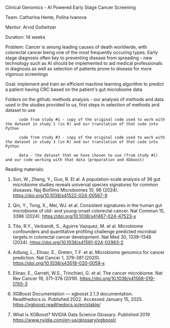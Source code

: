 Clinical Genomics - AI Powered Early Stage Cancer Screening

Team: Catharina Hente, Polina Ivanova

Mentor: Arvid Gollwitzer

Duration: 14 weeks


Problem: Cancer is among leading causes of death worldwide, with colorectal cancer being one of the most frequently occuring types. Early stage
          diagnosis often key to preventing disease from spreading - new technology such as AI should be implemented to aid medical professionals in
          diagnosis as well as selection of patients prone to disease for more vigorous screenings 
          
Goal: implement and train an efficient machine learning algorithm to predict a patient having CRC based on the patient's gut microbiome data

Folders on the github: 
          methods analysis - our analysis of methods and data used in the studies provided to us, first steps in selection of methods and dataset to use
          
          code from study #1 - copy of the original code used to work with the dataset in study 1 (in R) and our translation of that code into Python
          
          code from study #3 - copy of the original code used to work with the dataset in study 3 (in R) and our translation of that code into Python
          
          data - the dataset that we have chosen to use (from study #1) and our code working with that data (preparation and XGboost)




Reading materials:

1. Sun, W., Zhang, Y., Guo, R. Et al. A population-scale analysis of 36 gut microbiome studies reveals universal species signatures for common diseases. Npj Biofilms Microbiomes 10, 96 (2024). https://doi.org/10.1038/s41522-024-00567-9 

2. Qin, Y., Tong, X., Mei, WJ. et al. Consistent signatures in the human gut microbiome of old- and young-onset colorectal cancer. Nat Commun 15, 3396 (2024). https://doi.org/10.1038/s41467-024-47523-x 

3. Tito, R.Y., Verbandt, S., Aguirre Vazquez, M. et al. Microbiome confounders and quantitative profiling challenge predicted microbial targets in colorectal cancer development. Nat Med 30, 1339–1348 (2024). https://doi.org/10.1038/s41591-024-02963-2 

4. Adlung, L., Elinav, E., Greten, T.F. et al. Microbiome genomics for cancer prediction. Nat Cancer 1, 379–381 (2020). https://doi.org/10.1038/s43018-020-0059-x 

5. Elinav, E., Garrett, W.S., Trinchieri, G. et al. The cancer microbiome. Nat Rev Cancer 19, 371–376 (2019). https://doi.org/10.1038/s41568-019-0155-3
   
6. XGBoost Documentation — xgboost 2.1.3 documentation. Readthedocs.io. Published 2022. Accessed January 15, 2025. https://xgboost.readthedocs.io/en/stable/

7. What is XGBoost? NVIDIA Data Science Glossary. Published 2019 https://www.nvidia.com/en-us/glossary/xgboost/
‌
